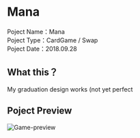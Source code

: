 # Mana
Poject Name：Mana  
Poject Type：CardGame / Swap  
Poject Date：2018.09.28
## What this？
My graduation design works (not yet perfect    
## Poject Preview
![Game-preview](https://user-images.githubusercontent.com/36163110/55682144-f2b29380-5961-11e9-85eb-05225d50058c.png)
